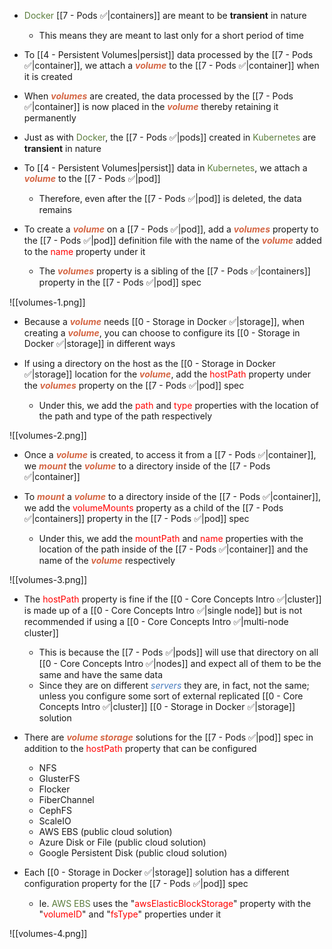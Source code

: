 - <span style="color:#5c7e3e">Docker</span> [[7 - Pods ✅|containers]] are meant to be **transient** in nature
	- This means they are meant to last only for a short period of time

- To [[4 - Persistent Volumes|persist]] data processed by the [[7 - Pods ✅|container]], we attach a <b><i><span style="color:#d46644">volume</span></i></b> to the [[7 - Pods ✅|container]] when it is created

- When <b><i><span style="color:#d46644">volumes</span></i></b> are created, the data processed by the [[7 - Pods ✅|container]] is now placed in the <b><i><span style="color:#d46644">volume</span></i></b> thereby retaining it permanently

- Just as with <span style="color:#5c7e3e">Docker</span>, the [[7 - Pods ✅|pods]] created in <span style="color:#5c7e3e">Kubernetes</span> are **transient** in nature

- To [[4 - Persistent Volumes|persist]] data in <span style="color:#5c7e3e">Kubernetes</span>, we attach a <b><i><span style="color:#d46644">volume</span></i></b> to the [[7 - Pods ✅|pod]]
	- Therefore, even after the [[7 - Pods ✅|pod]] is deleted, the data remains

- To create a <b><i><span style="color:#d46644">volume</span></i></b> on a [[7 - Pods ✅|pod]], add a <b><i><span style="color:#d46644">volumes</span></i></b> property to the [[7 - Pods ✅|pod]] definition file with the name of the <b><i><span style="color:#d46644">volume</span></i></b> added to the <span style="color:red">name</span> property under it
	- The <b><i><span style="color:#d46644">volumes</span></i></b> property is a sibling of the [[7 - Pods ✅|containers]] property in the [[7 - Pods ✅|pod]] spec

![[volumes-1.png]]

- Because a <b><i><span style="color:#d46644">volume</span></i></b> needs [[0 - Storage in Docker ✅|storage]], when creating a <b><i><span style="color:#d46644">volume</span></i></b>, you can choose to configure its [[0 - Storage in Docker ✅|storage]] in different ways

- If using a directory on the host as the [[0 - Storage in Docker ✅|storage]] location for the <b><i><span style="color:#d46644">volume</span></i></b>, add the <span style="color:red">hostPath</span> property under the <b><i><span style="color:#d46644">volumes</span></i></b> property on the [[7 - Pods ✅|pod]] spec
	- Under this, we add the <span style="color:red">path</span> and <span style="color:red">type</span> properties with the location of the path and type of the path respectively

![[volumes-2.png]]

- Once a <b><i><span style="color:#d46644">volume</span></i></b> is created, to access it from a [[7 - Pods ✅|container]], we <b><i><span style="color:#d46644">mount</span></i></b> the <b><i><span style="color:#d46644">volume</span></i></b> to a directory inside of the [[7 - Pods ✅|container]]

- To <b><i><span style="color:#d46644">mount</span></i></b> a <b><i><span style="color:#d46644">volume</span></i></b> to a directory inside of the [[7 - Pods ✅|container]], we add the <span style="color:red">volumeMounts</span> property as a child of the [[7 - Pods ✅|containers]] property in the [[7 - Pods ✅|pod]] spec
	- Under this, we add the <span style="color:red">mountPath</span> and <span style="color:red">name</span> properties with the location of the path inside of the [[7 - Pods ✅|container]] and the name of the <b><i><span style="color:#d46644">volume</span></i></b> respectively

![[volumes-3.png]]

- The <span style="color:red">hostPath</span> property is fine if the [[0 - Core Concepts Intro ✅|cluster]] is made up of a [[0 - Core Concepts Intro ✅|single node]] but is not recommended if using a [[0 - Core Concepts Intro ✅|multi-node cluster]]
	- This is because the [[7 - Pods ✅|pods]] will use that directory on all [[0 - Core Concepts Intro ✅|nodes]] and expect all of them to be the same and have the same data
	- Since they are on different <i><span style="color:#477bbe">servers</span></i> they are, in fact, not the same; unless you configure some sort of external replicated [[0 - Core Concepts Intro ✅|cluster]] [[0 - Storage in Docker ✅|storage]] solution

- There are <b><i><span style="color:#d46644">volume storage</span></i></b> solutions for the [[7 - Pods ✅|pod]] spec in addition to the <span style="color:red">hostPath</span> property that can be configured
	- NFS
	- GlusterFS
	- Flocker
	- FiberChannel
	- CephFS
	- ScaleIO
	- AWS EBS (public cloud solution)
	- Azure Disk or File (public cloud solution)
	- Google Persistent Disk (public cloud solution)

- Each [[0 - Storage in Docker ✅|storage]] solution has a different configuration property for the [[7 - Pods ✅|pod]] spec
	- Ie. <span style="color:#5c7e3e">AWS EBS</span> uses the "<span style="color:red">awsElasticBlockStorage</span>" property with the "<span style="color:red">volumeID</span>" and "<span style="color:red">fsType</span>" properties under it

![[volumes-4.png]]